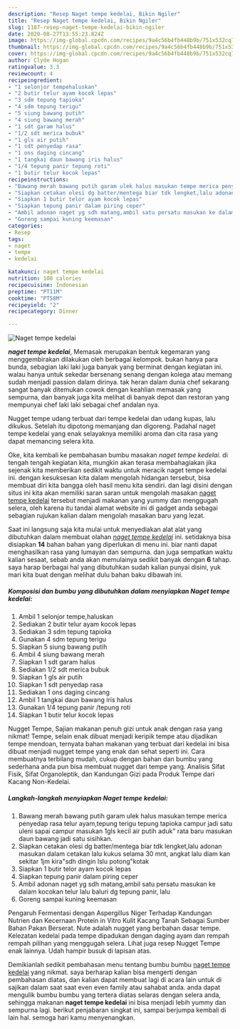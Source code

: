 ```yaml
---
description: "Resep Naget tempe kedelai, Bikin Ngiler"
title: "Resep Naget tempe kedelai, Bikin Ngiler"
slug: 1187-resep-naget-tempe-kedelai-bikin-ngiler
date: 2020-08-27T13:55:23.824Z
image: https://img-global.cpcdn.com/recipes/9a4c56b4fb448b9b/751x532cq70/naget-tempe-kedelai-foto-resep-utama.jpg
thumbnail: https://img-global.cpcdn.com/recipes/9a4c56b4fb448b9b/751x532cq70/naget-tempe-kedelai-foto-resep-utama.jpg
cover: https://img-global.cpcdn.com/recipes/9a4c56b4fb448b9b/751x532cq70/naget-tempe-kedelai-foto-resep-utama.jpg
author: Clyde Hogan
ratingvalue: 3.3
reviewcount: 4
recipeingredient:
- "1 selonjor tempehaluskan"
- "2 butir telur ayam kocok lepas"
- "3 sdm tepung tapioka"
- "4 sdm tepung terigu"
- "5 siung bawang putih"
- "4 siung bawang merah"
- "1 sdt garam halus"
- "1/2 sdt merica bubuk"
- "1 gls air putih"
- "1 sdt penyedap rasa"
- "1 ons daging cincang"
- "1 tangkai daun bawang iris halus"
- "1/4 tepung panir tepung roti"
- "1 butir telur kocok lepas"
recipeinstructions:
- "Bawang merah bawang putih garam ulek halus masukan tempe merica penyedap rasa telur ayam,tepung terigu tepung tapioka campur jadi satu uleni sapai campur masukan 1gls kecil air putih aduk&#34; rata baru masukan daun bawang jadi satu sisihkan."
- "Siapkan cetakan olesi dg batter/mentega biar tdk lengket,lalu adonan masukan dalam cetakan lalu kukus selama 30 mnt, angkat lalu diam kan sekitar 1jm kira&#34;sdh dingin lslu potong&#34;kotak"
- "Siapkan 1 butir telor ayam kocok lepas"
- "Siapkan tepung panir dalam piring ceper"
- "Ambil adonan naget yg sdh matang,ambil satu persatu masukan ke dalam kocokan telur lalu baluri dg tepung panir, lalu"
- "Goreng sampai kuning keemasan"
categories:
- Resep
tags:
- naget
- tempe
- kedelai

katakunci: naget tempe kedelai 
nutrition: 108 calories
recipecuisine: Indonesian
preptime: "PT11M"
cooktime: "PT58M"
recipeyield: "2"
recipecategory: Dinner

---
```



![Naget tempe kedelai](https://img-global.cpcdn.com/recipes/9a4c56b4fb448b9b/751x532cq70/naget-tempe-kedelai-foto-resep-utama.jpg)

<b><i>naget tempe kedelai</i></b>, Memasak merupakan bentuk kegemaran yang menggembirakan dilakukan oleh berbagai kelompok. bukan hanya para bunda, sebagian laki laki juga banyak yang berminat dengan kegiatan ini. walau hanya untuk sekedar bersenang senang dengan kolega atau memang sudah menjadi passion dalam dirinya. tak heran dalam dunia chef sekarang sangat banyak ditemukan cowok dengan keahlian memasak yang sempurna, dan banyak juga kita melihat di banyak depot dan restoran yang mempunyai chef laki laki sebagai chef andalan nya.

Nugget tempe udang terbuat dari tempe kedelai dan udang kupas, lalu dikukus. Setelah itu dipotong memanjang dan digoreng. Padahal naget tempe kedelai yang enak selayaknya memiliki aroma dan cita rasa yang dapat memancing selera kita.

Oke, kita kembali ke pembahasan bumbu masakan <i>naget tempe kedelai</i>. di tengah tengah kegiatan kita, mungkin akan terasa membahagiakan jika sejenak kita memberikan sedikit waktu untuk meracik naget tempe kedelai ini. dengan kesuksesan kita dalam mengolah hidangan tersebut, bisa membuat diri kita bangga oleh hasil menu kita sendiri. dan lagi disini dengan situs ini kita akan memiliki saran saran untuk mengolah masakan <u>naget tempe kedelai</u> tersebut menjadi makanan yang yummy dan menggugah selera, oleh karena itu tandai alamat website ini di gadget anda sebagai sebagian rujukan kalian dalam mengolah masakan baru yang lezat.


Saat ini langsung saja kita mulai untuk menyediakan alat alat yang dibutuhkan dalam membuat olahan <u><i>naget tempe kedelai</i></u> ini. setidaknya bisa disiapkan <b>14</b> bahan bahan yang diperlukan di menu ini. biar nanti dapat menghasilkan rasa yang lumayan dan sempurna. dan juga sempatkan waktu kalian sesaat, sebab anda akan memulainya sedikit banyak dengan <b>6</b> tahap. saya harap berbagai hal yang dibutuhkan sudah kalian punyai disini, yuk mari kita buat dengan melihat dulu bahan baku dibawah ini.

<!--inarticleads1-->

##### Komposisi dan bumbu yang dibutuhkan dalam menyiapkan Naget tempe kedelai:

1. Ambil 1 selonjor tempe,haluskan
1. Sediakan 2 butir telur ayam kocok lepas
1. Sediakan 3 sdm tepung tapioka
1. Gunakan 4 sdm tepung terigu
1. Siapkan 5 siung bawang putih
1. Ambil 4 siung bawang merah
1. Siapkan 1 sdt garam halus
1. Sediakan 1/2 sdt merica bubuk
1. Siapkan 1 gls air putih
1. Siapkan 1 sdt penyedap rasa
1. Sediakan 1 ons daging cincang
1. Ambil 1 tangkai daun bawang iris halus
1. Gunakan 1/4 tepung panir /tepung roti
1. Siapkan 1 butir telur kocok lepas


Nugget Tempe, Sajian makanan penuh gizi untuk anak dengan rasa yang nikmat! Tempe, selain enak dibuat menjadi keripik tempe atau dijadikan tempe mendoan, ternyata bahan makanan yang terbuat dari kedelai ini bisa dibuat menjadi nugget tempe yang enak dan sehat seperti ini. Cara membuatnya terbilang mudah, cukup dengan bahan dan bumbu yang sederhana anda pun bisa membuat nugget dari tempe yang. Analisis Sifat Fisik, Sifat Organoleptik, dan Kandungan Gizi pada Produk Tempe dari Kacang Non-Kedelai. 

<!--inarticleads2-->

##### Langkah-langkah menyiapkan Naget tempe kedelai:

1. Bawang merah bawang putih garam ulek halus masukan tempe merica penyedap rasa telur ayam,tepung terigu tepung tapioka campur jadi satu uleni sapai campur masukan 1gls kecil air putih aduk&#34; rata baru masukan daun bawang jadi satu sisihkan.
1. Siapkan cetakan olesi dg batter/mentega biar tdk lengket,lalu adonan masukan dalam cetakan lalu kukus selama 30 mnt, angkat lalu diam kan sekitar 1jm kira&#34;sdh dingin lslu potong&#34;kotak
1. Siapkan 1 butir telor ayam kocok lepas
1. Siapkan tepung panir dalam piring ceper
1. Ambil adonan naget yg sdh matang,ambil satu persatu masukan ke dalam kocokan telur lalu baluri dg tepung panir, lalu
1. Goreng sampai kuning keemasan


Pengaruh Fermentasi dengan Aspergillus Niger Terhadap Kandungan Nutrien dan Kecernaan Protein in Vitro Kulit Kacang Tanah Sebagai Sumber Bahan Pakan Berserat. Nute adalah nugget yang berbahan dasar tempe. Kelezatan kedelai pada tempe dipadukan dengan daging ayam dan rempah rempah pilihan yang menggugah selera. Lihat juga resep Nugget Tempe enak lainnya. Udah hampir busuk di lapisan atas. 

Demikianlah sedikit pembahasan menu tentang bumbu bumbu <u>naget tempe kedelai</u> yang nikmat. saya berharap kalian bisa mengerti dengan pembahasan diatas, dan kalian dapat membuat lagi di acara lain untuk di sajikan dalam saat saat even even family atau sahabat anda. anda dapat mengulik bumbu bumbu yang tertera diatas selaras dengan selera anda, sehingga makanan <b>naget tempe kedelai</b> ini bisa menjadi lebih yummy dan sempurna lagi. berikut penjabaran singkat ini, sampai berjumpa kembali di lain hal. semoga hari kamu menyenangkan.
